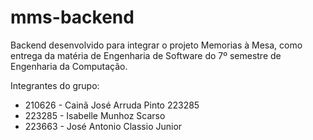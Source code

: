 # mms-backend
Backend desenvolvido para integrar o projeto Memorias à Mesa, como entrega da matéria de Engenharia de Software do 7º semestre de Engenharia da Computação.  

Integrantes do grupo:
- 210626 - Cainã José Arruda Pinto 223285
- 223285 - Isabelle Munhoz Scarso 
- 223663 - José Antonio Classio Junior
